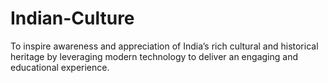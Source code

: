 # Indian-Culture
To inspire awareness and appreciation of India’s rich cultural and historical heritage by leveraging modern technology to deliver an engaging and educational experience.
